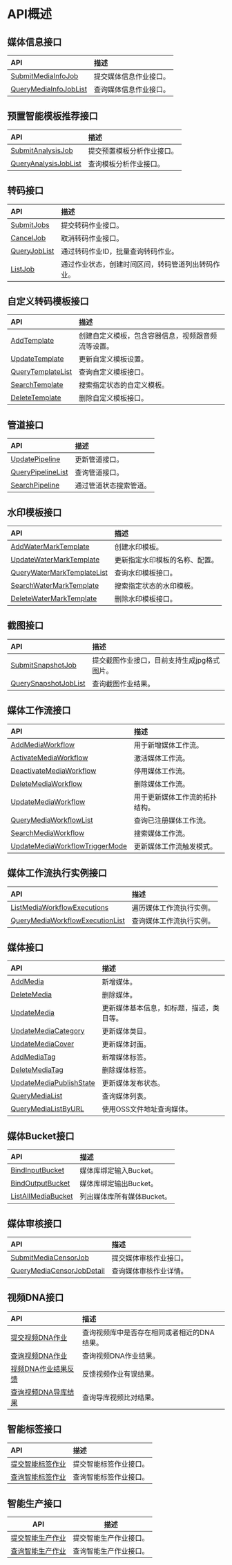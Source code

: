 # API概述

## 媒体信息接口

|API|描述|
|:--|:-|
|[SubmitMediaInfoJob](/cn.zh-CN/API参考/媒体信息接口/提交媒体信息作业.md)|提交媒体信息作业接口。|
|[QueryMediaInfoJobList](/cn.zh-CN/API参考/媒体信息接口/查询媒体信息作业.md)|查询媒体信息作业接口。|

## 预置智能模板推荐接口

|API|描述|
|:--|:-|
|[SubmitAnalysisJob](/cn.zh-CN/API参考/预置智能模版推荐接口/提交模板分析作业.md)|提交预置模板分析作业接口。|
|[QueryAnalysisJobList](/cn.zh-CN/API参考/预置智能模版推荐接口/查询模板分析作业.md)|查询模板分析作业接口。|

## 转码接口

|API|描述|
|:--|:-|
|[SubmitJobs](/cn.zh-CN/API参考/转码接口/提交转码作业.md)|提交转码作业接口。|
|[CancelJob](/cn.zh-CN/API参考/转码接口/取消转码作业.md)|取消转码作业接口。|
|[QueryJobList](/cn.zh-CN/API参考/转码接口/查询转码作业.md)|通过转码作业ID，批量查询转码作业。|
|[ListJob](/cn.zh-CN/API参考/转码接口/列出转码作业.md)|通过作业状态，创建时间区间，转码管道列出转码作业。|

## 自定义转码模板接口

|API|描述|
|:--|:-|
|[AddTemplate](/cn.zh-CN/API参考/自定义转码模板接口/新增自定义转码模板.md)|创建自定义模板，包含容器信息，视频跟音频流等设置。|
|[UpdateTemplate](/cn.zh-CN/API参考/自定义转码模板接口/更新自定义转码模版.md)|更新自定义模板设置。|
|[QueryTemplateList](/cn.zh-CN/API参考/自定义转码模板接口/查询自定义转码模板.md)|查询自定义模板接口。|
|[SearchTemplate](/cn.zh-CN/API参考/自定义转码模板接口/搜索自定义转码模板.md)|搜索指定状态的自定义模板。|
|[DeleteTemplate](/cn.zh-CN/API参考/自定义转码模板接口/删除自定义转码模板.md)|删除自定义模板接口。|

## 管道接口

|API|描述|
|:--|:-|
|[UpdatePipeline](/cn.zh-CN/API参考/管道接口/更新管道.md)|更新管道接口。|
|[QueryPipelineList](/cn.zh-CN/API参考/管道接口/查询管道.md)|查询管道接口。|
|[SearchPipeline](/cn.zh-CN/API参考/管道接口/搜索管道.md)|通过管道状态搜索管道。|

## 水印模板接口

|API|描述|
|:--|:-|
|[AddWaterMarkTemplate](/cn.zh-CN/API参考/水印模板接口/创建水印模版.md)|创建水印模板。|
|[UpdateWaterMarkTemplate](/cn.zh-CN/API参考/水印模板接口/更新水印模版.md)|更新指定水印模板的名称、配置。|
|[QueryWaterMarkTemplateList](/cn.zh-CN/API参考/水印模板接口/查询水印模板.md)|查询水印模板接口。|
|[SearchWaterMarkTemplate](/cn.zh-CN/API参考/水印模板接口/搜索水印模板.md)|搜索指定状态的水印模板。|
|[DeleteWaterMarkTemplate](/cn.zh-CN/API参考/水印模板接口/删除水印模板.md)|删除水印模板接口。|

## 截图接口

|API|描述|
|:--|:-|
|[SubmitSnapshotJob](/cn.zh-CN/API参考/截图接口/提交截图作业.md)|提交截图作业接口，目前支持生成jpg格式图片。|
|[QuerySnapshotJobList](/cn.zh-CN/API参考/截图接口/查询截图作业.md)|查询截图作业结果。|

## 媒体工作流接口

|API|描述|
|:--|:-|
|[AddMediaWorkflow](/cn.zh-CN/API参考/媒体工作流接口/新增媒体工作流.md)|用于新增媒体工作流。|
|[ActivateMediaWorkflow](/cn.zh-CN/API参考/媒体工作流接口/激活媒体工作流.md)|激活媒体工作流。|
|[DeactivateMediaWorkflow](/cn.zh-CN/API参考/媒体工作流接口/停用媒体工作流.md)|停用媒体工作流。|
|[DeleteMediaWorkflow](/cn.zh-CN/API参考/媒体工作流接口/删除媒体工作流.md)|删除媒体工作流。|
|[UpdateMediaWorkflow](/cn.zh-CN/API参考/媒体工作流接口/更新媒体工作流.md)|用于更新媒体工作流的拓扑结构。|
|[QueryMediaWorkflowList](/cn.zh-CN/API参考/媒体工作流接口/查询媒体工作流.md)|查询已注册媒体工作流。|
|[SearchMediaWorkflow](/cn.zh-CN/API参考/媒体工作流接口/搜索媒体工作流.md)|搜索媒体工作流。|
|[UpdateMediaWorkflowTriggerMode](/cn.zh-CN/API参考/媒体工作流接口/更新媒体工作流触发模式.md)|更新媒体工作流触发模式。|

## 媒体工作流执行实例接口

|API|描述|
|:--|:-|
|[ListMediaWorkflowExecutions](/cn.zh-CN/API参考/媒体工作流执行实例接口/遍历媒体工作流执行实例.md)|遍历媒体工作流执行实例。|
|[QueryMediaWorkflowExecutionList](/cn.zh-CN/API参考/媒体工作流执行实例接口/查询媒体工作流执行实例.md)|查询媒体工作流执行实例。|

## 媒体接口

|API|描述|
|:--|:-|
|[AddMedia](/cn.zh-CN/API参考/媒体接口/新增媒体.md)|新增媒体。|
|[DeleteMedia](/cn.zh-CN/API参考/媒体接口/删除媒体.md)|删除媒体。|
|[UpdateMedia](/cn.zh-CN/API参考/媒体接口/更新媒体-基本信息.md)|更新媒体基本信息，如标题，描述，类目等。|
|[UpdateMediaCategory](/cn.zh-CN/API参考/媒体接口/更新媒体-类目.md)|更新媒体类目。|
|[UpdateMediaCover](/cn.zh-CN/API参考/媒体接口/更新媒体-封面.md)|更新媒体封面。|
|[AddMediaTag](/cn.zh-CN/API参考/媒体接口/更新媒体-添加标签.md)|新增媒体标签。|
|[DeleteMediaTag](/cn.zh-CN/API参考/媒体接口/更新媒体-删除标签.md)|删除媒体标签。|
|[UpdateMediaPublishState](/cn.zh-CN/API参考/媒体接口/更新媒体-发布状态.md)|更新媒体发布状态。|
|[QueryMediaList](/cn.zh-CN/API参考/媒体接口/查询媒体-使用媒体ID.md)|查询媒体列表。|
|[QueryMediaListByURL](/cn.zh-CN/API参考/媒体接口/查询媒体-使用OSS文件地址.md)|使用OSS文件地址查询媒体。|

## 媒体Bucket接口

|API|描述|
|:--|:-|
|[BindInputBucket](/cn.zh-CN/API参考/媒体Bucket接口/绑定输入媒体Bucket.md)|媒体库绑定输入Bucket。|
|[BindOutputBucket](/cn.zh-CN/API参考/媒体Bucket接口/绑定输出媒体Bucket.md)|媒体库绑定输出Bucket。|
|[ListAllMediaBucket](/cn.zh-CN/API参考/媒体Bucket接口/查询媒体Bucket.md)|列出媒体库所有媒体Bucket。|

## 媒体审核接口

|API|描述|
|:--|:-|
|[SubmitMediaCensorJob](/cn.zh-CN/API参考/媒体审核接口/提交媒体审核作业.md)|提交媒体审核作业接口。|
|[QueryMediaCensorJobDetail](/cn.zh-CN/API参考/媒体审核接口/查询媒体审核作业详情.md)|查询媒体审核作业详情。|

## 视频DNA接口

|API|描述|
|:--|:-|
|[提交视频DNA作业](/cn.zh-CN/API参考/视频DNA接口/提交视频DNA作业.md)|查询视频库中是否存在相同或者相近的DNA结果。|
|[查询视频DNA作业](/cn.zh-CN/API参考/视频DNA接口/查询视频DNA作业.md)|查询视频DNA作业结果。|
|[视频DNA作业结果反馈](/cn.zh-CN/API参考/视频DNA接口/视频DNA作业结果反馈.md)|反馈视频作业有误结果。|
|[查询视频DNA导库结果](/cn.zh-CN/API参考/视频DNA接口/查询视频DNA导库结果.md)|查询导库视频比对结果。|

## 智能标签接口

|API|描述|
|:--|:-|
|[提交智能标签作业](/cn.zh-CN/API参考/智能标签接口/提交智能标签作业.md)|提交智能标签作业接口。|
|[查询智能标签作业](/cn.zh-CN/API参考/智能标签接口/查询智能标签作业.md)|查询智能标签作业接口。|

## 智能生产接口

|API|描述|
|---|--|
|[提交智能生产作业](/cn.zh-CN/API参考/智能生产接口/提交智能生产作业.md)|提交智能生产作业接口。|
|[查询智能生产作业](/cn.zh-CN/API参考/智能生产接口/查询智能生产作业.md)|查询智能生产作业接口。|

